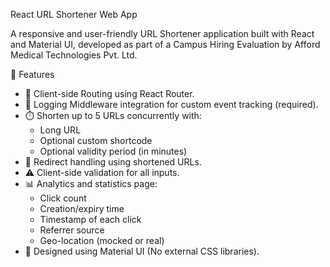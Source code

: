 React URL Shortener Web App

A responsive and user-friendly URL Shortener application built with React and Material UI, developed as part of a Campus Hiring Evaluation by Afford Medical Technologies Pvt. Ltd.


🚀 Features

- 🔐 Client-side Routing using React Router.
- 🧾 Logging Middleware integration for custom event tracking (required).
- ⏱️ Shorten up to 5 URLs concurrently with:
  - Long URL
  - Optional custom shortcode
  - Optional validity period (in minutes)
- 🔄 Redirect handling using shortened URLs.
- ⚠️ Client-side validation for all inputs.
- 📊 Analytics and statistics page:
  - Click count
  - Creation/expiry time
  - Timestamp of each click
  - Referrer source
  - Geo-location (mocked or real)
- 🎨 Designed using Material UI (No external CSS libraries).


